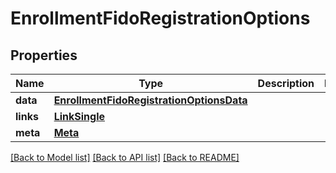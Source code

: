 # EnrollmentFidoRegistrationOptions

## Properties
Name | Type | Description | Notes
------------ | ------------- | ------------- | -------------
**data** | [**EnrollmentFidoRegistrationOptionsData**](EnrollmentFidoRegistrationOptionsData.md) |  | 
**links** | [**LinkSingle**](LinkSingle.md) |  | 
**meta** | [**Meta**](Meta.md) |  | 

[[Back to Model list]](../README.md#documentation-for-models) [[Back to API list]](../README.md#documentation-for-api-endpoints) [[Back to README]](../README.md)

